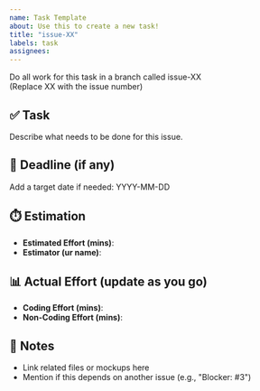 ```yaml
---
name: Task Template
about: Use this to create a new task!
title: "issue-XX"
labels: task
assignees:
---
```


Do all work for this task in a branch called issue-XX  
(Replace XX with the issue number)

## ✅ Task
Describe what needs to be done for this issue.

## 📅 Deadline (if any)
Add a target date if needed: YYYY-MM-DD

## ⏱️ Estimation
- **Estimated Effort (mins)**: 
- **Estimator (ur name)**: 

## 📊 Actual Effort (update as you go)
- **Coding Effort (mins)**: 
- **Non-Coding Effort (mins)**: 

## 📝 Notes
- Link related files or mockups here
- Mention if this depends on another issue (e.g., "Blocker: #3")
